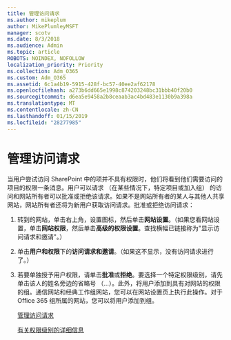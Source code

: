 ```yaml
---
title: 管理访问请求
ms.author: mikeplum
author: MikePlumleyMSFT
manager: scotv
ms.date: 8/3/2018
ms.audience: Admin
ms.topic: article
ROBOTS: NOINDEX, NOFOLLOW
localization_priority: Priority
ms.collection: Adm_O365
ms.custom: Adm_O365
ms.assetid: 6c1a4b19-5915-428f-bc57-40ee2af62178
ms.openlocfilehash: a273b6dd665e1998c874203248bc31bbb40f20b0
ms.sourcegitcommit: d6ea5e9458a2b8ceaab3ac4bd483e1130b9a398a
ms.translationtype: MT
ms.contentlocale: zh-CN
ms.lasthandoff: 01/15/2019
ms.locfileid: "28277985"
---
```

# <a name="manage-access-requests"></a>管理访问请求

当用户尝试访问 SharePoint 中的项并不具有权限时，他们将看到他们需要访问的项目的权限一条消息。用户可以请求 （在某些情况下，特定项目或加入组） 的访问和网站所有者可以批准或拒绝该请求。如果不是网站所有者的某人与其他人共享网站，网站所有者还将为新用户获取访问请求。批准或拒绝访问请求：
  
1. 转到的网站，单击右上角，设置图标，然后单击**网站设置**。（如果您看网站设置，单击**网站权限**，然后单击**高级的权限设置**。查找横幅已链接称为"显示访问请求和邀请"。）
    
2. 单击**用户和权限**下的**访问请求和邀请**。（如果这不显示，没有访问请求进行了。）
    
3. 若要单独授予用户权限，请单击**批准**或**拒绝**。要选择一个特定权限级别，请先单击该人的姓名旁边的省略号 （...）。此外，将用户添加到具有对网站的权限的组。通信网站和经典工作组网站，您可以在网站设置页上执行此操作。对于 Office 365 组所属的网站，您可以将用户添加到组。
    
    [管理访问请求](https://go.microsoft.com/fwlink/?linkid=2008747)
    
    [有关权限级别的详细信息](https://go.microsoft.com/fwlink/?linkid=867071)
    

